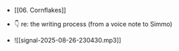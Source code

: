 - [[06. Cornflakes]]

- 👇 re: the writing process (from a voice note to Simmo)
- ![[signal-2025-08-26-230430.mp3]]